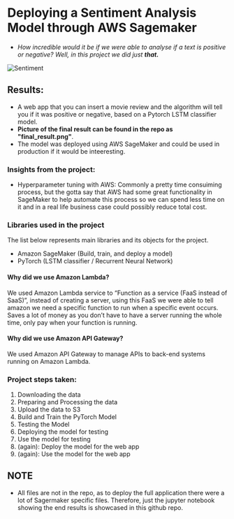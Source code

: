 # Deploying a Sentiment Analysis Model through AWS Sagemaker

- *How incredible would it be if we were able to analyse if a text is positive or negative? Well, in this project we did just **that.***

![Sentiment](https://i2.res.24o.it/images2010/Editrice/ILSOLE24ORE/ILSOLE24ORE/Online/Immagini/ArticleGallery/Economia/2020/01/Ritagli/7_Sentiment-Analysis-klCI--1020x533@IlSole24Ore-Web.jpg)

## Results: 
- A web app that you can insert a movie review and the algorithm will tell you if it was positive or negative, based on a Pytorch LSTM classifier model. 
- **Picture of the final result can be found in the repo as "final_result.png"**.
- The model was deployed using AWS SageMaker and could be used in production if it would be inteeresting.

### Insights from the project: 
- Hyperparameter tuning with AWS: Commonly a pretty time consuiming process, but the gotta say that AWS had some great functionality in SageMaker to help automate this process so we can spend less time on it and in a real life business case could possibly reduce total cost. 


### Libraries used in the project
The list below represents main libraries and its objects for the project.

- Amazon SageMaker (Build, train, and deploy a model)
- PyTorch (LSTM classifier / Recurrent Neural Network)

#### Why did we use Amazon Lambda? 
We used Amazon Lambda service to “Function as a service (FaaS instead of SaaS)”, instead of creating a server, using this FaaS we were able to tell amazon we need a specific function to run when a specific event occurs. Saves a lot of money as you don’t have to have a server running the whole time, only pay when your function is running. 

#### Why did we use Amazon API Gateway?
We used Amazon API Gateway to manage APIs to back-end systems running on Amazon Lambda. 


### Project steps taken:
1. Downloading the data
2. Preparing and Processing the data
3. Upload the data to S3
4. Build and Train the PyTorch Model
5. Testing the Model
6. Deploying the model for testing
7. Use the model for testing
6. (again): Deploy the model for the web app
7. (again): Use the model for the web app

## NOTE
- All files are not in the repo, as to deploy the full application there were a lot of Sagermaker specific files. Therefore, just the jupyter notebook showing the end results is showcased in this github repo. 
